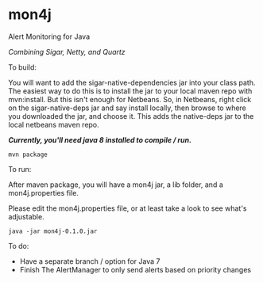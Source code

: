 mon4j
=====

Alert Monitoring for Java

*Combining Sigar, Netty, and Quartz*

To build:

You will want to add the sigar-native-dependencies jar into your class path. The easiest way to do this is to install the jar to your local maven repo with mvn:install. But this isn't enough for Netbeans. So, in Netbeans, right click on the sigar-native-deps jar and say install locally, then browse to where you downloaded the jar, and choose it. This adds the native-deps jar to the local netbeans maven repo.

***Currently, you'll need java 8 installed to compile / run.***

    mvn package

To run:


After maven package, you will have a mon4j jar, a lib folder, and a mon4j.properties file.

Please edit the mon4j.properties file, or at least take a look to see what's adjustable.

    java -jar mon4j-0.1.0.jar

To do:

* Have a separate branch / option for Java 7
* Finish The AlertManager to only send alerts based on priority changes

